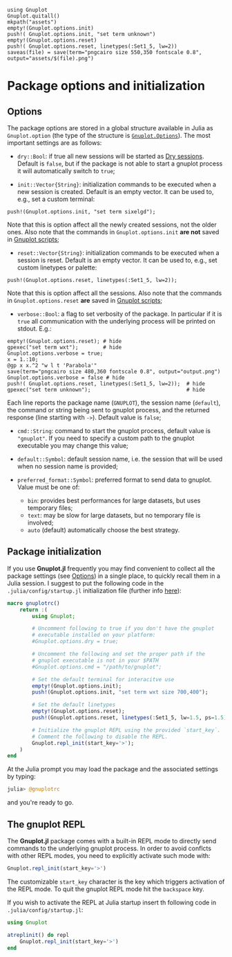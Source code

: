 ```@setup abc
using Gnuplot
Gnuplot.quitall()
mkpath("assets")
empty!(Gnuplot.options.init)
push!( Gnuplot.options.init, "set term unknown")
empty!(Gnuplot.options.reset)
push!( Gnuplot.options.reset, linetypes(:Set1_5, lw=2))
saveas(file) = save(term="pngcairo size 550,350 fontscale 0.8", output="assets/$(file).png")
```

# Package options and initialization

## Options
The package options are stored in a global structure available in Julia as `Gnuplot.option` (the type of the structure is [`Gnuplot.Options`](@ref)).  The most important settings are as follows:

- `dry::Bool`: if true all new sessions will be started as [Dry sessions](@ref).  Default is `false`, but if the package is not able to start a gnuplot process it will automatically switch to `true`;

- `init::Vector{String}`: initialization commands to be executed when a new session is created.  Default is an empty vector.  It can be used to, e.g., set a custom terminal:
```@repl abc
push!(Gnuplot.options.init, "set term sixelgd");
```
Note that this is option affect all the newly created sessions, not the older ones.  Also note that the commands in `Gnuplot.options.init` **are not** saved in [Gnuplot scripts](@ref);

- `reset::Vector{String}`: initialization commands to be executed when a session is reset.  Default is an empty vector.  It can be used to, e.g., set custom linetypes or palette:
```@repl abc
push!(Gnuplot.options.reset, linetypes(:Set1_5, lw=2));
```
Note that this is option affect all the sessions.  Also note that the commands in `Gnuplot.options.reset` **are** saved in [Gnuplot scripts](@ref);

- `verbose::Bool`: a flag to set verbosity of the package.  In particular if it is `true` all communication with the underlying process will be printed on stdout. E.g.:
```@repl abc
empty!(Gnuplot.options.reset); # hide
gpexec("set term wxt");        # hide
Gnuplot.options.verbose = true;
x = 1.:10;
@gp x x.^2 "w l t 'Parabola'"
save(term="pngcairo size 480,360 fontscale 0.8", output="output.png")
Gnuplot.options.verbose = false # hide
push!( Gnuplot.options.reset, linetypes(:Set1_5, lw=2));  # hide
gpexec("set term unknown");                               # hide
```
Each line reports the package name (`GNUPLOT`), the session name (`default`), the command or string being sent to gnuplot process, and the returned response (line starting with `->`).  Default value is `false`;

- `cmd::String`: command to start the gnuplot process, default value is `"gnuplot"`.  If you need to specify a custom path to the gnuplot executable you may change this value;

- `default::Symbol`: default session name, i.e. the session that will be used when no session name is provided;

- `preferred_format::Symbol`: preferred format to send data to gnuplot.  Value must be one of:
   - `bin`: provides best performances for large datasets, but uses temporary files;
   - `text`: may be slow for large datasets, but no temporary file is involved;
   - `auto` (default) automatically choose the best strategy.



## Package initialization

If you use **Gnuplot.jl** frequently you may find convenient to collect all the package settings (see [Options](@ref)) in a single place, to quickly recall them in a Julia session.  I suggest to put the following code in the `.julia/config/startup.jl` initialization file (further info [here](https://docs.julialang.org/en/v1/stdlib/REPL/)):
```julia
macro gnuplotrc()
    return :(
        using Gnuplot;

        # Uncomment following to true if you don't have the gnuplot
        # executable installed on your platform:
        #Gnuplot.options.dry = true;

        # Uncomment the following and set the proper path if the
        # gnuplot executable is not in your $PATH
        #Gnuplot.options.cmd = "/path/to/gnuplot";

        # Set the default terminal for interacitve use
        empty!(Gnuplot.options.init);
        push!(Gnuplot.options.init, "set term wxt size 700,400");

        # Set the default linetypes
        empty!(Gnuplot.options.reset);
        push!(Gnuplot.options.reset, linetypes(:Set1_5, lw=1.5, ps=1.5));

        # Initialize the gnuplot REPL using the provided `start_key`.
        # Comment the following to disable the REPL.
        Gnuplot.repl_init(start_key='>');
    )
end
```
At the Julia prompt you may load the package and the associated settings by typing:
```julia
julia> @gnuplotrc
```
and you're ready to go.



## The gnuplot REPL
The **Gnuplot.jl** package comes with a built-in REPL mode to directly send commands to the underlying gnuplot process.  In order to avoid conflcts with other REPL modes, you need to explicitly activate such mode with:
```julia
Gnuplot.repl_init(start_key='>')
```
The customizable `start_key` character is the key which triggers activation of the REPL mode.  To quit the gnuplot REPL mode hit the `backspace` key.

If you wish to activate the REPL at Julia startup insert th following code in `.julia/config/startup.jl`:
```julia
using Gnuplot

atreplinit() do repl
    Gnuplot.repl_init(start_key='>')
end
```
